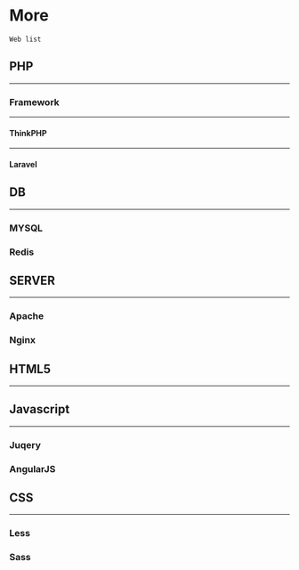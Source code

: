 # More

	Web list

## PHP
------

### Framework
---


#### ThinkPHP
---


#### Laravel


## DB
------

### MYSQL

### Redis


## SERVER
------

### Apache

### Nginx

## HTML5
------



## Javascript
------

### Juqery

### AngularJS

## CSS
------

### Less

### Sass
